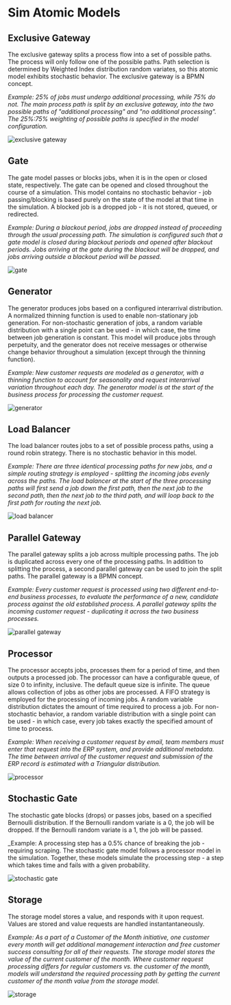 # Sim Atomic Models

## Exclusive Gateway

The exclusive gateway splits a process flow into a set of possible paths.  The process will only follow one of the possible paths.  Path selection is determined by Weighted Index distribution random variates, so this atomic model exhibits stochastic behavior.  The exclusive gateway is a BPMN concept.

_Example: 25% of jobs must undergo additional processing, while 75% do not.  The main process path is split by an exclusive gateway, into the two possible paths of "additional processing" and "no additional processing".  The 25%:75% weighting of possible paths is specified in the model configuration._

![exclusive gateway](images/exclusive_gateway.jpg)

## Gate

The gate model passes or blocks jobs, when it is in the open or closed state, respectively.  The gate can be opened and closed throughout the course of a simulation.  This model contains no stochastic behavior - job passing/blocking is based purely on the state of the model at that time in the simulation.  A blocked job is a dropped job - it is not stored, queued, or redirected.

_Example: During a blackout period, jobs are dropped instead of proceeding through the usual processing path.  The simulation is configured such that a gate model is closed during blackout periods and opened after blackout periods.  Jobs arriving at the gate during the blackout will be dropped, and jobs arriving outside a blackout period will be passed._

![gate](images/gate.jpg)

## Generator

The generator produces jobs based on a configured interarrival distribution.  A normalized thinning function is used to enable non-stationary job generation.  For non-stochastic generation of jobs, a random variable distribution with a single point can be used - in which case, the time between job generation is constant.  This model will produce jobs through perpetuity, and the generator does not receive messages or otherwise change behavior throughout a simulation (except through the thinning function).

_Example: New customer requests are modeled as a generator, with a thinning function to account for seasonality and request interarrival variation throughout each day.  The generator model is at the start of the business process for processing the customer request._

![generator](images/generator.jpg)

## Load Balancer

The load balancer routes jobs to a set of possible process paths, using a round robin strategy.  There is no stochastic behavior in this model.

_Example: There are three identical processing paths for new jobs, and a simple routing strategy is employed - splitting the incoming jobs evenly across the paths.  The load balancer at the start of the three processing paths will first send a job down the first path, then the next job to the second path, then the next job to the third path, and will loop back to the first path for routing the next job._

![load balancer](images/load_balancer.jpg)

## Parallel Gateway

The parallel gateway splits a job across multiple processing paths.  The job is duplicated across every one of the processing paths.  In addition to splitting the process, a second parallel gateway can be used to join the split paths.  The parallel gateway is a BPMN concept.

_Example: Every customer request is processed using two different end-to-end business processes, to evaluate the performance of a new, candidate process against the old established process.  A parallel gateway splits the incoming customer request - duplicating it across the two business processes._

![parallel gateway](images/parallel_gateway.jpg)

## Processor

The processor accepts jobs, processes them for a period of time, and then outputs a processed job.  The processor can have a configurable queue, of size 0 to infinity, inclusive.  The default queue size is infinite.  The queue allows collection of jobs as other jobs are processed.  A FIFO strategy is employed for the processing of incoming jobs.  A random variable distribution dictates the amount of time required to process a job.  For non-stochastic behavior, a random variable distribution with a single point can be used - in which case, every job takes exactly the specified amount of time to process.  

_Example: When receiving a customer request by email, team members must enter that request into the ERP system, and provide additional metadata.  The time between arrival of the customer request and submission of the ERP record is estimated with a Triangular distribution._ 

![processor](images/processor.jpg)

## Stochastic Gate

The stochastic gate blocks (drops) or passes jobs, based on a specified Bernoulli distribution.  If the Bernoulli random variate is a 0, the job will be dropped.  If the Bernoulli random variate is a 1, the job will be passed.

_Example: A processing step has a 0.5% chance of breaking the job - requiring scraping.  The stochastic gate model follows a processor model in the simulation.  Together, these models simulate the processing step - a step which takes time and fails with a given probability.  

![stochastic gate](images/stochastic_gate.jpg)

## Storage

The storage model stores a value, and responds with it upon request.  Values are stored and value requests are handled instantantaneously.

_Example: As a part of a Customer of the Month initiative, one customer every month will get additional management interaction and free customer success consulting for all of their requests.  The storage model stores the value of the current customer of the month.  Where customer request processing differs for regular customers vs. the customer of the month, models will understand the required processing path by getting the current customer of the month value from the storage model._

![storage](images/storage.jpg)